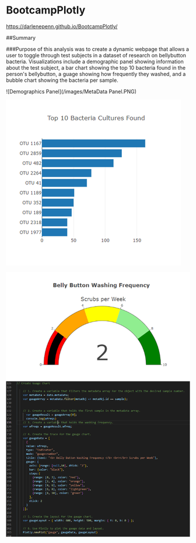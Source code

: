 # BootcampPlotly

https://darlenepenn.github.io/BootcampPlotly/

##Summary

###Purpose of this analysis was to create a dynamic webpage that allows a user to toggle through test subjects in a dataset of research on bellybutton bacteria.  Visualizations include a demographic panel showing information about the test subject, a bar chart showing the top 10 bacteria found in the person's bellybutton, a guage showing how frequently they washed, and a bubble chart showing the bacteria per sample. 

![Demographics Panel](/images/MetaData Panel.PNG)

![Bar Chart](/images/BarChart.PNG)

![Gauge Chart](/images/GaugeChart.PNG)
![Corresponding Code](/images/GaugeChartCode.PNG)
